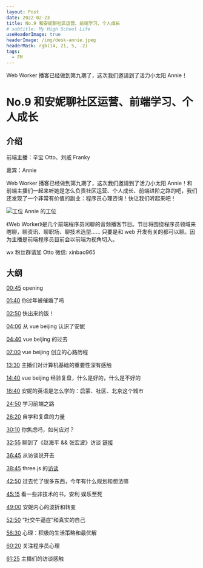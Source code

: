 ```yaml
---
layout: Post
date: 2022-02-23
title: No.9 和安妮聊社区运营、前端学习、个人成长
# subtitle: My High School Life
useHeaderImage: true
headerImage: /img/desk-annie.jpeg
headerMask: rgb(14, 21, 5, .2)
tags:
  - FM
---
```


Web Worker 播客已经做到第九期了，这次我们邀请到了活力小太阳 Annie！

<!-- more -->

# No.9 和安妮聊社区运营、前端学习、个人成长

## 介绍

前端主播：辛宝 Otto、刘威 Franky

嘉宾：Annie

Web Worker 播客已经做到第九期了，这次我们邀请到了活力小太阳 Annie！和前端主播们一起来听她是怎么负责社区运营、个人成长、前端进阶之路的吧，我们还发现了一个非常有价值的副业：程序员心理咨询！快让我们听起来吧！

![工位](/img/desk-annie.jpg)
Annie 的工位

《Web Worker》是几个前端程序员闲聊的音频播客节目。节目将围绕程序员领域来瞎聊，聊资讯、聊职场、聊技术选型...... 只要是和 web 开发有关的都可以聊。因为主播是前端程序员目前会以前端为视角切入。

wx 粉丝群请加 Otto 微信: xinbao965

## 大纲

[00:45]() opening

[01:40]() 你过年被催婚了吗

[02:50]() 快出来约饭！

[04:06]() 从 vue beijing 认识了安妮

[04:40]() vue beijing 的过去

[07:00]() vue beijing 创立的心路历程

[13:30]() 主播们对计算机基础的重要性深有感触

[14:40]() vue beijing 经验复盘，什么是好的，什么是不好的

[18:40]() 安妮的英语是怎么学的：启蒙、社区、北京这个城市

[24:50]() 学习前端之路

[26:20]() 自学和复盘的力量

[30:10]() 你焦虑吗，如何应对？

[32:55]() 聊到了《赵海平 && 张宏波》访谈 [链接](https://juejin.cn/post/7040037986699837453)

[36:45]() 从访谈说开去

[38:45]() three.js 的[访谈](https://live.juejin.cn/4354/three-js)

[42:50]() 过去忙了很多东西，今年有什么规划和想法嘛

[45:15]() 看一些非技术的书，安利 娱乐至死

[49:00]() 安妮内心的波折和转变

[52:50]() “社交牛逼症”和真实的自己

[56:30]() 心理：积极的生活策略和最优解

[60:20]() 关注程序员心理

[61:25]() 主播们的访谈感触
